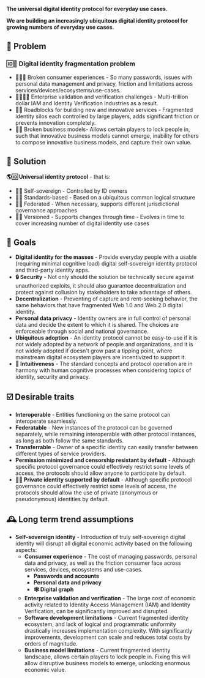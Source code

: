 **The universal digital identity protocol for everyday use cases.**

**We are building an increasingly ubiquitous digital identity protocol for growing numbers of everyday use cases.**

## 🧩 Problem

### 🆔🧩 Digital identity fragmentation problem

- 🙍‍♀️🧩 Broken consumer experiences - So many passwords, issues with personal data management and privacy, friction and limitations across services/devices/ecosystems/use-cases.
- 🏢🙍‍♀️✅ Enterprise validation and verification challenges - Multi-trillion dollar IAM and Identity Verification industries as a result.
- 📱🧪 Roadblocks for building new and innovative services - Fragmented identity silos each controlled by large players, adds significant friction or prevents innovation completely.
- 🏢🧩 Broken business models- Allows certain players to lock people in, such that innovative business models cannot emerge, inability for others to compose innovative business models, and capture their own value.

## 🙌 Solution

**🌎🆔 Universal identity protocol** - that is:

- 🤳🆔 Self-sovereign - Controlled by ID owners
- 📜🆔 Standards-based - Based on a ubiquitous  common logical structure
- 🔗🆔 Federated - When necessary, supports different jurisdictional governance approaches
- 🔢🆔 Versioned - Supports changes through time - Evolves in time to cover increasing number of digital identity use cases

## 🎯 Goals

- **Digital identity for the masses** - Provide everyday people with a usable (requiring minimal cognitive load) digital self-sovereign identity protocol and third-party identity apps.
- **🔒 Security** - Not only should the solution be technically secure against unauthorized exploits, it should also guarantee decentralization and protect against collusion by stakeholders to take advantage of others.
- **Decentralization** - Preventing of capture and rent-seeking behavior, the same behaviors that have fragmented Web 1.0 and Web 2.0 digital identity.
- **Personal data privacy** - Identity owners are in full control of personal data and decide the extent to which it is shared. The choices are enforceable through social and national governance.
- **Ubiquitous adoption** - An identity protocol cannot be easy-to-use if it is not widely adopted by a network of people and organizations, and it is not widely adopted if doesn't grow past a tipping point, where mainstream digital ecosystem players are incentivized to support it.
- **🧠 Intuitiveness** - The standard concepts and protocol operation are in harmony with human cognitive processes when considering topics of identity, security and privacy.

## ☑️ Desirable traits

- **Interoperable** - Entities functioning on the same protocol can interoperate seamlessly.
- **Federatable** - New instances of the protocol can be governed separately, while remaining interoperable with other protocol instances, as long as both follow the same standards.
- **Transferrable** - Owner of a specific identity can easily transfer between different types of service providers.
- **Permission minimized and censorship resistant by default** - Although specific protocol governance could effectively restrict some levels of access, the protocols should allow anyone to participate by default.
- **🦸‍♂️ Private identity supported by default** - Although specific protocol governance could effectively restrict some levels of access, the protocols should allow the use of private (anonymous or pseudonymous) identities by default.

## 🕰 Long term trend assumptions

- **Self-sovereign identity** - Introduction of truly self-sovereign digital identity will disrupt all digital economic activity based on the following aspects:
  - **Consumer experience** - The cost of managing passwords, personal data and privacy, as well as the friction consumer face across services, devices, ecosystems and use-cases.
    - **Passwords and accounts**
    - **Personal data and privacy**
    - **🕸 Digital graph**
  - **Enterprise validation and verification** - The large cost of economic activity related to Identity Access Management (IAM) and Identity Verification, can be significantly improved and disrupted.
  - **Software development limitations** - Current fragmented identity ecosystem, and lack of logical and programmatic uniformity drastically increases implementation complexity. With significantly improvements, development can scale and reduces total costs by orders of magnitude.
  - **Business model limitations** - Current fragmented identity landscape, allows certain players to lock people in. Fixing this will allow disruptive business models to emerge, unlocking enormous economic value.
